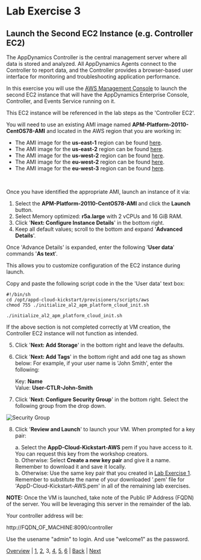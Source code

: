 # Lab Exercise 3
## Launch the Second EC2 Instance (e.g. Controller EC2)

The AppDynamics Controller is the central management server where all data is stored and analyzed. All AppDynamics Agents connect to the Controller to report data, and the Controller provides a browser-based user interface for monitoring and troubleshooting application performance.

In this exercise you will use the [AWS Management Console](https://aws.amazon.com/console/) to launch the second EC2 instance that will have the AppDynamics Enterprise Console, Controller, and Events Service running on it.

This EC2 instance will be referenced in the lab steps as the 'Controller EC2'.

You will need to use an existing AMI image named **APM-Platform-20110-CentOS78-AMI** and located in the AWS region that you are working in:

- The AMI image for the **us-east-1** region can be found [here](https://us-east-1.console.aws.amazon.com/ec2/v2/home?region=us-east-1#Images:sort=tag:Name).
- The AMI image for the **us-east-2** region can be found [here](https://us-east-2.console.aws.amazon.com/ec2/v2/home?region=us-east-2#Images:sort=tag:Name).
- The AMI image for the **us-west-2** region can be found [here](https://us-west-2.console.aws.amazon.com/ec2/v2/home?region=us-west-2#Images:sort=tag:Name).
- The AMI image for the **eu-west-2** region can be found [here](https://eu-west-2.console.aws.amazon.com/ec2/v2/home?region=eu-west-2#Images:sort=tag:Name).
- The AMI image for the **eu-west-3** region can be found [here](https://eu-west-3.console.aws.amazon.com/ec2/v2/home?region=eu-west-3#Images:sort=tag:Name).

<br>

Once you have identified the appropriate AMI, launch an instance of it via:

  1. Select the **APM-Platform-20110-CentOS78-AMI** and click the **Launch** button.
  2. Select Memory optimized: **r5a.large** with 2 vCPUs and 16 GiB RAM.
  3. Click '**Next: Configure Instance Details**' in the bottom right.
  4. Keep all default values; scroll to the bottom and expand '**Advanced Details**'.

Once 'Advance Details' is expanded, enter the following '**User data**' commands '**As text**'.

This allows you to customize configuration of the EC2 instance during launch.

Copy and paste the following script code in the the 'User data' text box:

```
#!/bin/sh
cd /opt/appd-cloud-kickstart/provisioners/scripts/aws
chmod 755 ./initialize_al2_apm_platform_cloud_init.sh

./initialize_al2_apm_platform_cloud_init.sh
```

If the above section is not completed correctly at VM creation, the Controller EC2 instance will not function as intended.

  5. Click '**Next: Add Storage**' in the bottom right and leave the defaults.
  6. Click '**Next: Add Tags**' in the bottom right and add one tag as shown below:
     For example, if your user name is 'John Smith', enter the following:

     Key: **Name**  
     Value: **User-CTLR-John-Smith**

  7. Click '**Next: Configure Security Group**' in the bottom right. Select the following group from the drop down.

![Security Group](./images/security-group-01.png)

  8. Click '**Review and Launch**' to launch your VM. When prompted for a key pair:  

     a. Select the **AppD-Cloud-Kickstart-AWS** pem if you have access to it. You can request this key from the workshop creators.  
     b. Otherwise: Select **Create a new key pair** and give it a name. Remember to download it and save it locally.  
     b. Otherwise: Use the same key pair that you created in [Lab Exercise 1](lab-exercise-01.md). Remember to substitute the name of your downloaded '.pem' file for 'AppD-Cloud-Kickstart-AWS.pem' in all of the remaining lab exercises.

**NOTE:** Once the VM is launched, take note of the Public IP Address (FQDN) of the server. You will be leveraging this server in the remainder of the lab.

Your controller address will be:

http://FQDN_OF_MACHINE:8090/controller

Use the usename "admin" to login. And use "welcome1" as the password.
<br>

[Overview](aws-eks-monitoring.md) | [1](lab-exercise-01.md), [2](lab-exercise-02.md), 3, [4](lab-exercise-04.md), [5](lab-exercise-05.md), [6](lab-exercise-06.md) | [Back](lab-exercise-02.md) | [Next](lab-exercise-04.md)
